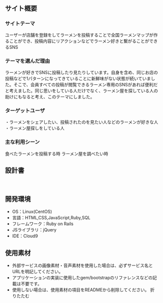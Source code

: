 # <!--みんなのラーメン-->
​
## サイト概要
### サイトテーマ
<!--何を『目的』とし、どのような『分類』なのかを簡潔に書く-->
​ユーザーが店舗を登録をしてラーメンを投稿することで全国ラーメンマップが作ることができ、投稿内容にリアクションなどでラーメン好きと繋がることができるSNS
### テーマを選んだ理由
<!--なぜこのようなテーマにしたかを説明する-->
​ラーメンが好きでSNSに投稿したり見たりしています。
​自身を含め、同じお店の投稿などで1パターンになってきていることに新鮮味がない状態が続いていました。そこで、会員すべての投稿が閲覧できるラーメン専用のSNSがあれば便利だと考えました。
​同じ思いをしている人だけでなく、ラーメン屋を探している人の助けにもなると考え、このテーマにしました。

### ターゲットユーザ
<!--誰に使ってもらうかを具体的に記載する-->
​・ラーメンをシェアしたい、投稿されたのを見たい人などのラーメンが好きな人
​・ラーメン屋探しをしている人

### 主な利用シーン
<!--どのような時に使うのかの状況を記載すること-->
​食べたラーメンを投稿する時
​ラーメン屋を調べたい時

## 設計書
<!--テーマを設定・提出する時点では不要です-->
​
## 開発環境
- OS：Linux(CentOS)
- 言語：HTML,CSS,JavaScript,Ruby,SQL
- フレームワーク：Ruby on Rails
- JSライブラリ：jQuery
- IDE：Cloud9
​
## 使用素材
- 外部サービスの画像素材・音声素材を使用した場合は、必ずサービス名とURLを明記してください。
- アプリケーションの実装に使用したgem/bootstrapのリファレンスなどの記載は不要です。
- 使用しない場合は、使用素材の項目をREADMEから削除してください。
折りたたむ